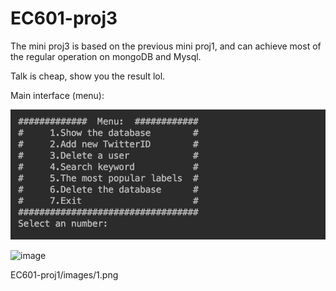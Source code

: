 # EC601-proj3
The mini proj3 is based on the previous mini proj1, and can achieve most of the regular operation on mongoDB and Mysql. 

Talk is cheap, show you the result lol.

Main interface (menu):

![image](https://github.com/YanzuWuu/EC601-proj1/blob/MINI-project-3/images/1.png)

![image](https://github.com/EC601-proj1/images/1.png)

EC601-proj1/images/1.png

